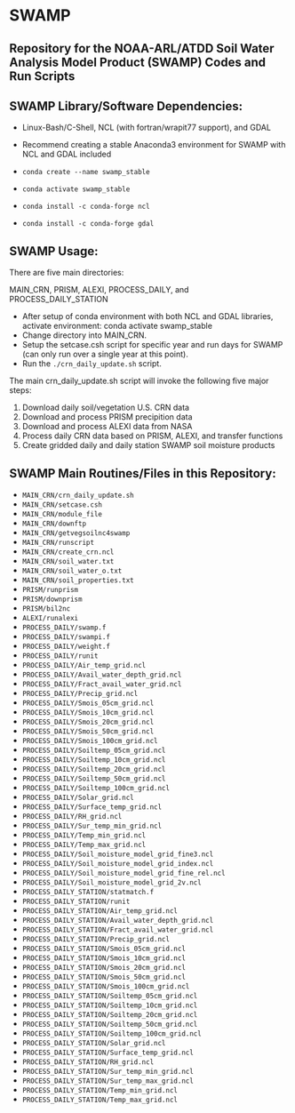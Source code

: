 # SWAMP
## Repository for the NOAA-ARL/ATDD Soil Water Analysis Model Product (SWAMP) Codes and Run Scripts

## SWAMP Library/Software Dependencies:

 - Linux-Bash/C-Shell, NCL (with fortran/wrapit77 support), and GDAL

 - Recommend creating a stable Anaconda3 environment for SWAMP with NCL and GDAL included

 - `conda create --name swamp_stable`
 - `conda activate swamp_stable`
 - `conda install -c conda-forge ncl`
 - `conda install -c conda-forge gdal`

## SWAMP Usage:

There are five main directories:

MAIN_CRN, PRISM, ALEXI, PROCESS_DAILY, and PROCESS_DAILY_STATION

 - After setup of conda environment with both NCL and GDAL libraries, activate environment:  conda activate swamp_stable
 - Change directory into MAIN_CRN.
 - Setup the setcase.csh script for specific year and run days for SWAMP (can only run over a single year at this point).
 - Run the `./crn_daily_update.sh` script.

The main crn_daily_update.sh script will invoke the following five major steps:

1. Download daily soil/vegetation U.S. CRN data
2. Download and process PRISM precipition data
3. Download and process ALEXI data from NASA
4. Process daily CRN data based on PRISM, ALEXI, and transfer functions
5. Create gridded daily and daily station SWAMP soil moisture products 

## SWAMP Main Routines/Files in this Repository:

 - `MAIN_CRN/crn_daily_update.sh`
 - `MAIN_CRN/setcase.csh`
 - `MAIN_CRN/module_file`
 - `MAIN_CRN/downftp`
 - `MAIN_CRN/getvegsoilnc4swamp`
 - `MAIN_CRN/runscript`
 - `MAIN_CRN/create_crn.ncl`
 - `MAIN_CRN/soil_water.txt`
 - `MAIN_CRN/soil_water_o.txt`
 - `MAIN_CRN/soil_properties.txt`
 - `PRISM/runprism`
 - `PRISM/downprism`
 - `PRISM/bil2nc`
 - `ALEXI/runalexi`
 - `PROCESS_DAILY/swamp.f`
 - `PROCESS_DAILY/swampi.f`
 - `PROCESS_DAILY/weight.f`
 - `PROCESS_DAILY/runit`
 - `PROCESS_DAILY/Air_temp_grid.ncl`
 - `PROCESS_DAILY/Avail_water_depth_grid.ncl`
 - `PROCESS_DAILY/Fract_avail_water_grid.ncl`
 - `PROCESS_DAILY/Precip_grid.ncl`
 - `PROCESS_DAILY/Smois_05cm_grid.ncl`
 - `PROCESS_DAILY/Smois_10cm_grid.ncl`
 - `PROCESS_DAILY/Smois_20cm_grid.ncl`
 - `PROCESS_DAILY/Smois_50cm_grid.ncl`
 - `PROCESS_DAILY/Smois_100cm_grid.ncl`
 - `PROCESS_DAILY/Soiltemp_05cm_grid.ncl`
 - `PROCESS_DAILY/Soiltemp_10cm_grid.ncl`
 - `PROCESS_DAILY/Soiltemp_20cm_grid.ncl`
 - `PROCESS_DAILY/Soiltemp_50cm_grid.ncl`
 - `PROCESS_DAILY/Soiltemp_100cm_grid.ncl`
 - `PROCESS_DAILY/Solar_grid.ncl`
 - `PROCESS_DAILY/Surface_temp_grid.ncl`
 - `PROCESS_DAILY/RH_grid.ncl`
 - `PROCESS_DAILY/Sur_temp_min_grid.ncl`
 - `PROCESS_DAILY/Temp_min_grid.ncl`
 - `PROCESS_DAILY/Temp_max_grid.ncl`
 - `PROCESS_DAILY/Soil_moisture_model_grid_fine3.ncl`
 - `PROCESS_DAILY/Soil_moisture_model_grid_index.ncl`
 - `PROCESS_DAILY/Soil_moisture_model_grid_fine_rel.ncl`
 - `PROCESS_DAILY/Soil_moisture_model_grid_2v.ncl`
 - `PROCESS_DAILY_STATION/statmatch.f`
 - `PROCESS_DAILY_STATION/runit`
 - `PROCESS_DAILY_STATION/Air_temp_grid.ncl`
 - `PROCESS_DAILY_STATION/Avail_water_depth_grid.ncl`
 - `PROCESS_DAILY_STATION/Fract_avail_water_grid.ncl`
 - `PROCESS_DAILY_STATION/Precip_grid.ncl`
 - `PROCESS_DAILY_STATION/Smois_05cm_grid.ncl`
 - `PROCESS_DAILY_STATION/Smois_10cm_grid.ncl`
 - `PROCESS_DAILY_STATION/Smois_20cm_grid.ncl`
 - `PROCESS_DAILY_STATION/Smois_50cm_grid.ncl`
 - `PROCESS_DAILY_STATION/Smois_100cm_grid.ncl`
 - `PROCESS_DAILY_STATION/Soiltemp_05cm_grid.ncl`
 - `PROCESS_DAILY_STATION/Soiltemp_10cm_grid.ncl`
 - `PROCESS_DAILY_STATION/Soiltemp_20cm_grid.ncl`
 - `PROCESS_DAILY_STATION/Soiltemp_50cm_grid.ncl`
 - `PROCESS_DAILY_STATION/Soiltemp_100cm_grid.ncl`
 - `PROCESS_DAILY_STATION/Solar_grid.ncl`
 - `PROCESS_DAILY_STATION/Surface_temp_grid.ncl`
 - `PROCESS_DAILY_STATION/RH_grid.ncl`
 - `PROCESS_DAILY_STATION/Sur_temp_min_grid.ncl`
 - `PROCESS_DAILY_STATION/Sur_temp_max_grid.ncl`
 - `PROCESS_DAILY_STATION/Temp_min_grid.ncl`
 - `PROCESS_DAILY_STATION/Temp_max_grid.ncl`
